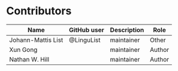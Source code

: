 # Contributors

Name | GitHub user | Description | Role
--- | --- | --- | ---
Johann-Mattis List | @LinguList | maintainer | Other
Xun Gong | | maintainer | Author
Nathan W. Hill | | maintainer | Author
